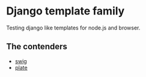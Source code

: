 # Django template family

Testing django like templates for node.js and browser.

## The contenders

* [swig][github-swig]
* [plate][github-plate]

[github-swig]: https://github.com/paularmstrong/swig
[github-plate]: https://github.com/chrisdickinson/plate
